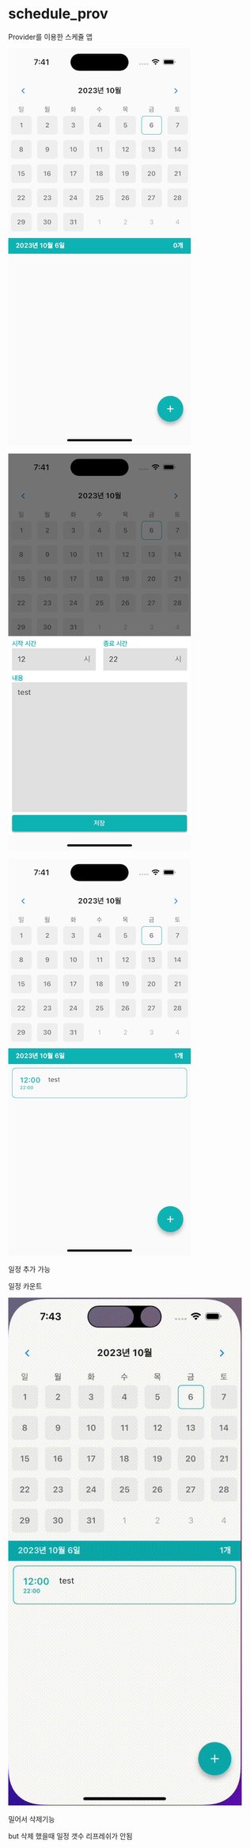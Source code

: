 # schedule_prov



Provider를 이용한 스케쥴 앱



![1696502870687.png](./1696502870687.png)

 ![1696502887466.png](./1696502887466.png)

![1696502896421.png](./1696502896421.png)


일정 추가 가능

일정 카운트

![1696502979527.gif](./1696502979527.gif)

밀어서 삭제기능

but 삭제 했을때 일정 갯수 리프레쉬가 안됨
